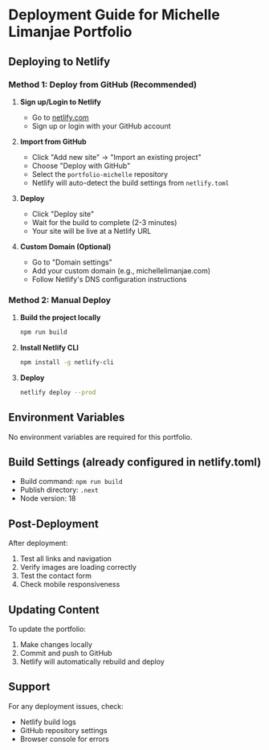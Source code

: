 # Deployment Guide for Michelle Limanjae Portfolio

## Deploying to Netlify

### Method 1: Deploy from GitHub (Recommended)

1. **Sign up/Login to Netlify**
   - Go to [netlify.com](https://netlify.com)
   - Sign up or login with your GitHub account

2. **Import from GitHub**
   - Click "Add new site" → "Import an existing project"
   - Choose "Deploy with GitHub"
   - Select the `portfolio-michelle` repository
   - Netlify will auto-detect the build settings from `netlify.toml`

3. **Deploy**
   - Click "Deploy site"
   - Wait for the build to complete (2-3 minutes)
   - Your site will be live at a Netlify URL

4. **Custom Domain (Optional)**
   - Go to "Domain settings"
   - Add your custom domain (e.g., michellelimanjae.com)
   - Follow Netlify's DNS configuration instructions

### Method 2: Manual Deploy

1. **Build the project locally**
   ```bash
   npm run build
   ```

2. **Install Netlify CLI**
   ```bash
   npm install -g netlify-cli
   ```

3. **Deploy**
   ```bash
   netlify deploy --prod
   ```

## Environment Variables

No environment variables are required for this portfolio.

## Build Settings (already configured in netlify.toml)

- Build command: `npm run build`
- Publish directory: `.next`
- Node version: 18

## Post-Deployment

After deployment:
1. Test all links and navigation
2. Verify images are loading correctly
3. Test the contact form
4. Check mobile responsiveness

## Updating Content

To update the portfolio:
1. Make changes locally
2. Commit and push to GitHub
3. Netlify will automatically rebuild and deploy

## Support

For any deployment issues, check:
- Netlify build logs
- GitHub repository settings
- Browser console for errors 